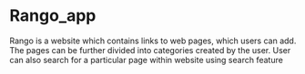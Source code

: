 # Rango_app
Rango is a website which contains links to web pages, which users can add. 
The pages can be further divided into categories created by the user. 
User can also search for a particular page within website using search feature
